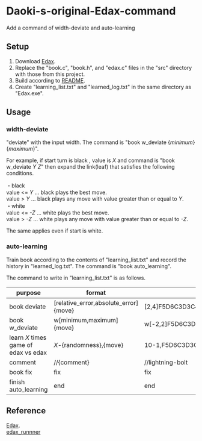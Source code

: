 # Daoki-s-original-Edax-command
Add a command of width-deviate and auto-learning

## Setup
1. Download [Edax](https://github.com/abulmo/edax-reversi).
2. Replace the "book.c", "book.h", and "edax.c" files in the "src" directory with those from this project.
3. Build according to [README](https://github.com/abulmo/edax-reversi).
4. Create "learning_list.txt" and "learned_log.txt" in the same directory as "Edax.exe".

## Usage
### width-deviate
"deviate" with the input width. The command is "book w_deviate {*minimum*} {*maximum*}".

For example, if start turn is black , value is *X* and command is "book w_deviate *Y* *Z*" then expand the link(leaf) that satisfies the following conditions.  

・black  
value <= *Y* ... black plays the best move.  
value > *Y*  ... black plays any move with value greater than or equal to *Y*.  
・white  
value <= *-Z* ... white plays the best move.  
value > *-Z*  ... white plays any move with value greater than or equal to *-Z*.   

The same applies even if start is white.
 
### auto-learning
Train book according to the contents of "learning_list.txt" and record the history in "learned_log.txt". The command is "book auto_learning".

The command to write in "learning_list.txt" is as follows.

| purpose  | format | example | 
| ------------- | ------------- | ------------- |
| book deviate  | [relative_error,absolute_error]{move}  | [2,4]F5D6C3D3C4F4F6F3E6E7D7G6F8F7 |
| book w_deviate  | w[minimum,maximum]{move}  | w[-2,2]F5D6C3D3C4F4F6F3E6E7D7G6F8F7 |
| learn *X* times game of edax vs edax | *X*-{randomness},{move}  | 10-1,F5D6C3D3C4F4F6F3E6E7D7G6F8F7 |
| comment | //{comment} | //lightning-bolt |
| book fix | fix | fix |
| finish auto_learning | end | end |

## Reference
[Edax](https://github.com/abulmo/edax-reversi).  
[edax_runnner](https://github.com/sensuikan1973/edax_runner)
